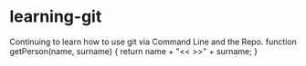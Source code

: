 # learning-git
Continuing to learn how to use git via Command Line and the Repo.
function getPerson(name, surname) {
   return name + "<< >>" + surname; 
}
